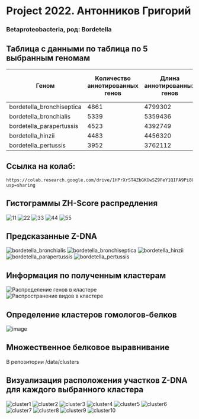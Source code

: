 # Project 2022. Антонников Григорий
### Betaproteobacteria, род: Bordetella

## Таблица с данными по таблица по 5 выбранным геномам

| Геном | Количество аннотированных генов| Длина аннотированных генов | Доля аннотированных генов | Суммарная длина Z-DNA | Количество Z-DNA | Количество Z-DNA, где zh-score > 500
| -- | -- | -- | -- |  -- |  -- |  -- |
| bordetella_bronchiseptica | 4861 | 4799302	 |  92.3%	 |  1536834 |   5199761	 |  155395 |  
| bordetella_bronchialis	  | 5339 | 5359436	 | 89.8%   |	1493256 |   5966919	 |  150799 | 
| bordetella_parapertussis  | 4523 | 4392749   |	92%	   |  1398774 |   4773835	 |  141468 |  
| bordetella_hinzii         | 4483 | 4456320	 | 92.7%   |	1135128 |   4809490  |	115337 | 
| bordetella_pertussis      | 3952 | 3762112	 | 92%	   | 1126186  |   4088701	 | 113916  |

## Ссылка на колаб:

```
https://colab.research.google.com/drive/1HPrXrST4ZbGKGwSZ9FeY1QIFA9Pi8Osy?usp=sharing
```

## Гистограммы ZH-Score распредления

![11](https://user-images.githubusercontent.com/93208971/173881880-9e32f453-f6d5-4fd6-87b5-5f56e7170d09.png)
![22](https://user-images.githubusercontent.com/93208971/173881885-2e7d4b2b-d786-4bae-89a7-b3c584a0006f.png)
![33](https://user-images.githubusercontent.com/93208971/173881888-4745bd2c-4b9b-4d27-9463-bf89e1eae904.png)
![44](https://user-images.githubusercontent.com/93208971/173881889-203d815c-de8f-4da3-a4b5-8a4d69f99ddf.png)
![55](https://user-images.githubusercontent.com/93208971/173881893-6c6ec4b4-c788-48a9-a5dc-9f6fbf033143.png)

## Предсказанные Z-DNA
![bordetella_bronchialis](https://user-images.githubusercontent.com/93208971/173903586-ea073f19-4024-4f10-b943-536a491ce573.png)
![bordetella_bronchiseptica](https://user-images.githubusercontent.com/93208971/173903592-5b533e9b-fd28-4b99-8c50-6c7beb4be916.png)
![bordetella_hinzii](https://user-images.githubusercontent.com/93208971/173903596-2eebf05e-f4a9-4db6-bde7-6f39112862dd.png)
![bordetella_parapertussis](https://user-images.githubusercontent.com/93208971/173903597-4c3b1cee-27df-4c31-af74-17546c6d8f76.png)
![bordetella_pertussis](https://user-images.githubusercontent.com/93208971/173903599-92dc72d0-4b77-447f-bf22-ec00a929653b.png)



## Информация по полученным кластерам
![Распределение генов в кластере](https://user-images.githubusercontent.com/93208971/173884244-dce260bc-7357-426e-a5dd-c71270f82560.png)
![Распространение видов в кластере](https://user-images.githubusercontent.com/93208971/173884657-9669496f-eac1-4bf4-9098-bb4acb88e817.png)


## Определение кластеров гомологов-белков

![image](https://user-images.githubusercontent.com/93208971/173889353-d0f33f76-450f-46e4-aeca-50ae016e4e5d.png)

## Множественное белковое выравнивание 

В репозитории /data/clusters



## Визуализация расположения участков Z-DNA для каждого выбранного кластера
![cluster1](https://user-images.githubusercontent.com/93208971/173895145-ab7f1c01-fe2d-499f-86fc-d3ad02df2a13.png)
![cluster2](https://user-images.githubusercontent.com/93208971/173895148-7b021088-519a-403d-b12a-e128fb55a6fb.png)
![cluster3](https://user-images.githubusercontent.com/93208971/173895152-4ce5a651-9604-4672-a25e-2eab360038ec.png)
![cluster4](https://user-images.githubusercontent.com/93208971/173895155-553b4875-4525-4a68-b9d3-dd7d61f62b25.png)
![cluster5](https://user-images.githubusercontent.com/93208971/173895158-201599f5-ee09-41f4-a844-dc96a9c38e0b.png)
![cluster6](https://user-images.githubusercontent.com/93208971/173895191-0c13e90f-63c2-4775-ba35-134475a59189.png)
![cluster7](https://user-images.githubusercontent.com/93208971/173895200-23d0f076-18f9-4576-9b36-ca6258f5d6ff.png)
![cluster8](https://user-images.githubusercontent.com/93208971/173895204-771ff0a1-7646-4af4-8798-985c98917373.png)
![cluster9](https://user-images.githubusercontent.com/93208971/173895207-0a22a28e-8667-4af2-9dc3-cb3935e61bde.png)
![cluster10](https://user-images.githubusercontent.com/93208971/173895210-28cc3fed-2cb3-4d2b-b219-92776ef5c77f.png)

